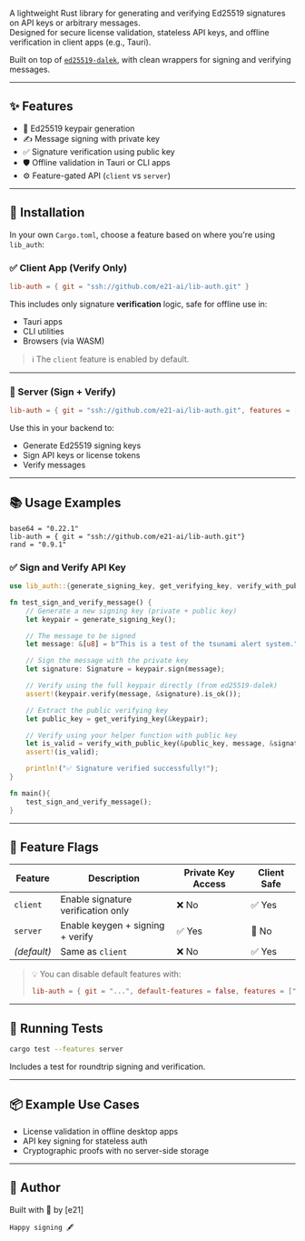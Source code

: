 
A lightweight Rust library for generating and verifying Ed25519 signatures on API keys or arbitrary messages.  
Designed for secure license validation, stateless API keys, and offline verification in client apps (e.g., Tauri).

Built on top of [`ed25519-dalek`](https://docs.rs/ed25519-dalek), with clean wrappers for signing and verifying messages.

---

## ✨ Features

- 🔐 Ed25519 keypair generation
- ✍️ Message signing with private key
- ✅ Signature verification using public key
- 🛡️ Offline validation in Tauri or CLI apps
- ⚙️ Feature-gated API (`client` vs `server`)

---

## 🔧 Installation

In your own `Cargo.toml`, choose a feature based on where you're using `lib_auth`:

### ✅ Client App (Verify Only)

```toml
lib-auth = { git = "ssh://github.com/e21-ai/lib-auth.git" }
````

This includes only signature **verification** logic, safe for offline use in:

* Tauri apps
* CLI utilities
* Browsers (via WASM)

> ℹ️ The `client` feature is enabled by default.

---

### 🔐 Server (Sign + Verify)

```toml
lib-auth = { git = "ssh://github.com/e21-ai/lib-auth.git", features = ["server"] }

```

Use this in your backend to:

* Generate Ed25519 signing keys
* Sign API keys or license tokens
* Verify messages

---

## 📚 Usage Examples
```
base64 = "0.22.1"
lib-auth = { git = "ssh://github.com/e21-ai/lib-auth.git"}
rand = "0.9.1"
```

### ✅ Sign and Verify API Key

```rust
use lib_auth::{generate_signing_key, get_verifying_key, verify_with_public_key, Signature, Signer};

fn test_sign_and_verify_message() {
    // Generate a new signing key (private + public key)
    let keypair = generate_signing_key();

    // The message to be signed
    let message: &[u8] = b"This is a test of the tsunami alert system.";

    // Sign the message with the private key
    let signature: Signature = keypair.sign(message);

    // Verify using the full keypair directly (from ed25519-dalek)
    assert!(keypair.verify(message, &signature).is_ok());

    // Extract the public verifying key
    let public_key = get_verifying_key(&keypair);

    // Verify using your helper function with public key
    let is_valid = verify_with_public_key(&public_key, message, &signature);
    assert!(is_valid);

    println!("✅ Signature verified successfully!");
}

fn main(){
    test_sign_and_verify_message();
}

```
---

## 🔐 Feature Flags

| Feature     | Description                        | Private Key Access | Client Safe |
| ----------- | ---------------------------------- | ------------------ | ----------- |
| `client`    | Enable signature verification only | ❌ No               | ✅ Yes       |
| `server`    | Enable keygen + signing + verify   | ✅ Yes              | 🚫 No       |
| *(default)* | Same as `client`                   | ❌ No               | ✅ Yes       |

> 💡 You can disable default features with:
>
> ```toml
> lib-auth = { git = "...", default-features = false, features = ["server"] }
> ```

---

## 🧪 Running Tests

```bash
cargo test --features server
```

Includes a test for roundtrip signing and verification.

---

## 📦 Example Use Cases

* License validation in offline desktop apps
* API key signing for stateless auth
* Cryptographic proofs with no server-side storage

---

## 👤 Author

Built with 🦀 by \[e21]

```
Happy signing 🖋️
```
